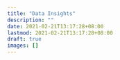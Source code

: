 ```yaml
---
title: "Data Insights"
description: ""
date: 2021-02-21T13:17:28+08:00
lastmod: 2021-02-21T13:17:28+08:00
draft: true
images: []
---
```

